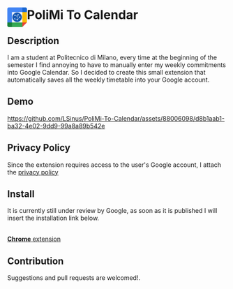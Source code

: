 # <img src="public/icons/icon_48.png" width="45" align="left"> PoliMi To Calendar

## Description

I am a student at Politecnico di Milano, every time at the beginning of the semester I find annoying to have to manually enter my weekly commitments into Google Calendar. 
So I decided to create this small extension that automatically saves all the weekly timetable into your Google account. 

## Demo

https://github.com/LSinus/PoliMi-To-Calendar/assets/88006098/d8b1aab1-ba32-4e02-9dd9-99a8a89b542e

## Privacy Policy

Since the extension requires access to the user's Google account, I attach the [privacy policy](https://leonardosinibaldi.com/PoliMiToCalendar/)

## Install

It is currently still under review by Google, as soon as it is published I will insert the installation link below.
<br>
<br>

[**Chrome** extension]() <!-- TODO: Add chrome extension link inside parenthesis -->

## Contribution

Suggestions and pull requests are welcomed!.


